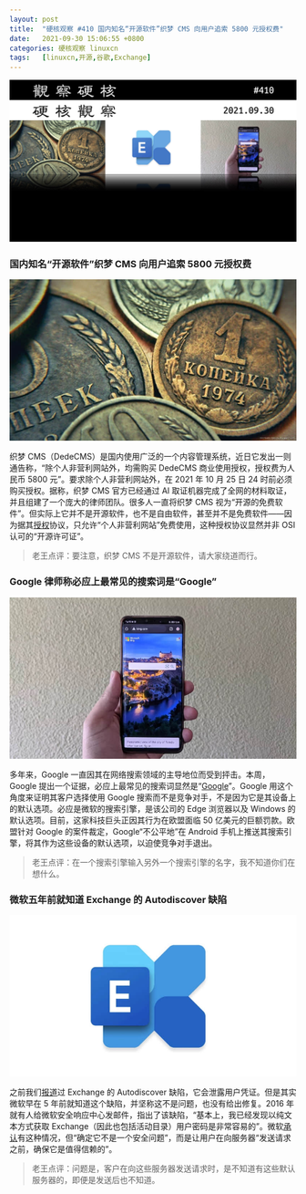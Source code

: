 ```yaml
---
layout: post
title:	"硬核观察 #410 国内知名“开源软件”织梦 CMS 向用户追索 5800 元授权费"
date:	2021-09-30 15:06:55 +0800 
categories:	硬核观察 linuxcn 
tags:	[linuxcn,开源,谷歌,Exchange]
---
```



![](/Asserts/Images/album/202109/30/150549tiimpzmexb9dmmdy.jpg)


### 国内知名“开源软件”织梦 CMS 向用户追索 5800 元授权费


![](/Asserts/Images/album/202109/30/150600psrxkxx4wllzehsf.jpg)


织梦 CMS（DedeCMS）是国内使用广泛的一个内容管理系统，近日它发出一则通告称，“除个人非营利网站外，均需购买 DedeCMS 商业使用授权，授权费为人民币 5800 元”。要求除个人非营利网站外，在 2021 年 10 月 25 日 24 时前必须购买授权。据称，织梦 CMS 官方已经通过 AI 取证机器完成了全网的材料取证，并且组建了一个庞大的律师团队。很多人一直将织梦 CMS 视为“开源的免费软件”。但实际上它并不是开源软件，也不是自由软件，甚至并不是免费软件——因为据其[授权](http://www.desdev.cn/service-dedecms.html)协议，只允许“个人非营利网站”免费使用，这种授权协议显然并非 OSI 认可的“开源许可证”。



> 
> 老王点评：要注意，织梦 CMS 不是开源软件，请大家绕道而行。
> 
> 
> 


### Google 律师称必应上最常见的搜索词是“Google”


![](/Asserts/Images/album/202109/30/150627sj3yzc6kqec57jfc.jpg)


多年来，Google 一直因其在网络搜索领域的主导地位而受到抨击。本周，Google 提出一个证据，必应上最常见的搜索词显然是“[Google](https://www.androidauthority.com/google-bing-search-3032917/)”。Google 用这个角度来证明其客户选择使用 Google 搜索而不是竞争对手，不是因为它是其设备上的默认选项。必应是微软的搜索引擎，是该公司的 Edge 浏览器以及 Windows 的默认选项。目前，这家科技巨头正因其行为在欧盟面临 50 亿美元的巨额罚款。欧盟针对 Google 的案件裁定，Google“不公平地”在 Android 手机上推送其搜索引擎，将其作为这些设备的默认选项，以迫使竞争对手退出。



> 
> 老王点评：在一个搜索引擎输入另外一个搜索引擎的名字，我不知道你们在想什么。
> 
> 
> 


### 微软五年前就知道 Exchange 的 Autodiscover 缺陷


![](/Asserts/Images/album/202109/30/150638kf6hbsijisy4202y.jpg)


之前我们[报道](/article-13812-1.html)过 Exchange 的 Autodiscover 缺陷，它会泄露用户凭证。但是其实微软早在 5 年前就知道这个缺陷，并坚称这不是问题，也没有给出修复。2016 年就有人给微软安全响应中心发邮件，指出了该缺陷，“基本上，我已经发现以纯文本方式获取 Exchange（因此也包括活动目录）用户密码是非常容易的”。微软[承认](https://www.theregister.com/2021/09/27/microsoft_exchange_autodiscover/)有这种情况，但“确定它不是一个安全问题”，而是让用户在向服务器“发送请求之前，确保它是值得信赖的”。



> 
> 老王点评：问题是，客户在向这些服务器发送请求时，是不知道有这些默认服务器的，即便是发送后也不知道。
> 
> 
>
